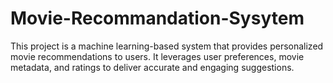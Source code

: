 # Movie-Recommandation-Sysytem
This project is a machine learning-based system that provides personalized movie recommendations to users. It leverages user preferences, movie metadata, and ratings to deliver accurate and engaging suggestions.
